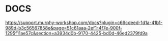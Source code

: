 # DOCS 
https://support.murphy-workshop.com/docs?plugin=c66cdeed-1d1a-41b1-989d-b3c56567858e&page=51c61aaa-2ef1-4f7e-900f-1295f11ae57c&section=a3934d0b-9170-4425-bd0d-46ed2379fd9a
